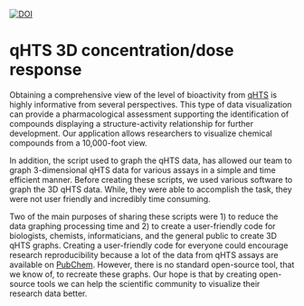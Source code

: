 <a href="https://zenodo.org/badge/latestdoi/196873146"><img src="https://zenodo.org/badge/196873146.svg" alt="DOI"></a>

# qHTS 3D concentration/dose response

<p>Obtaining a comprehensive view of the level of bioactivity from <a href="https://www.pnas.org/content/103/31/11473">qHTS</a> is highly informative from several perspectives. This type of data visualization can provide a pharmacological assessment supporting the identification of compounds displaying a structure-activity relationship for further development. Our application allows researchers to visualize chemical compounds from a 10,000-foot view.</br>
<p>In addition, the script used to graph the qHTS data, has allowed our team to graph 3-dimensional qHTS data for various assays in a simple and time efficient manner. Before creating these scripts, we used various software to graph the 3D qHTS data. While, they were able to accomplish the task, they were not user friendly and incredibly time consuming. 
<p>Two of the main purposes of sharing these scripts were 1) to reduce the data graphing processing time and 2) to create a user-friendly code for biologists, chemists, informaticians, and the general public to create 3D qHTS graphs. Creating a user-friendly code for everyone could encourage research reproducibility because a lot of the data from qHTS assays are available on <a href="https://pubchem.ncbi.nlm.nih.gov/">PubChem</a>. However, there is no standard open-source tool, that we know of, to recreate these graphs. Our hope is that by creating open-source tools we can help the scientific community to visualize their research data better.
